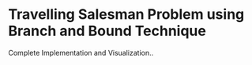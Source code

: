 # Travelling Salesman Problem using Branch and Bound Technique

Complete Implementation and Visualization..
